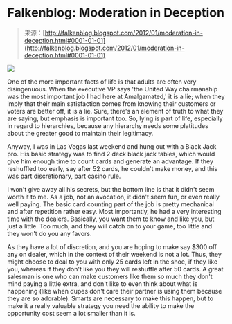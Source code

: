 <!--yml
category: 未分类
date: 2024-05-12 20:36:32
-->

# Falkenblog: Moderation in Deception

> 来源：[http://falkenblog.blogspot.com/2012/01/moderation-in-deception.html#0001-01-01](http://falkenblog.blogspot.com/2012/01/moderation-in-deception.html#0001-01-01)

[![](img/7472d0b6fd117653f42400d5f95bb34d.png)](https://blogger.googleusercontent.com/img/b/R29vZ2xl/AVvXsEjiXApeO8_Hw2A2JM1eGOKVhDClEn7dX5EG9jyLWXOaTgihY-0NLL_-KclyQRemK21b_E_aeoXUsKYtmpw01MO28XME3x3XQs8LtwLo8Jj157ozZXzmNVCzk7mBb_2zWBtE2qgkPA/s1600/blackjack_basicstrategy.gif)

One of the more important facts of life is that adults are often very disingenuous. When the executive VP says 'the United Way chairmanship was the most important job I had here at Amalgamated,' it is a lie; when they imply that their main satisfaction comes from knowing their customers or voters are better off, it is a lie. Sure, there's an element of truth to what they are saying, but emphasis is important too. So, lying is part of life, especially in regard to hierarchies, because any hierarchy needs some platitudes about the greater good to maintain their legitimacy.

Anyway, I was in Las Vegas last weekend and hung out with a Black Jack pro. His basic strategy was to find 2 deck black jack tables, which would give him enough time to count cards and generate an advantage. If they reshuffled too early, say after 52 cards, he couldn't make money, and this was part discretionary, part casino rule.

I won't give away all his secrets, but the bottom line is that it didn't seem worth it to me. As a job, not an avocation, it didn't seem fun, or even really well paying. The basic card counting part of the job is pretty mechanical and after repetition rather easy. Most importantly, he had a very interesting time with the dealers. Basically, you want them to know and like you, but just a little. Too much, and they will catch on to your game, too little and they won't do you any favors.

As they have a lot of discretion, and you are hoping to make say $300 off any on dealer, which in the context of their weekend is not a lot. Thus, they might choose to deal to you with only 25 cards left in the shoe, if they like you, whereas if they don't like you they will reshuffle after 50 cards. A great salesman is one who can make customers like them so much they don't mind paying a little extra, and don't like to even think about what is happening (like when dupes don't care their partner is using them because they are so adorable). Smarts are necessary to make this happen, but to make it a really valuable strategy you need the ability to make the opportunity cost seem a lot smaller than it is.